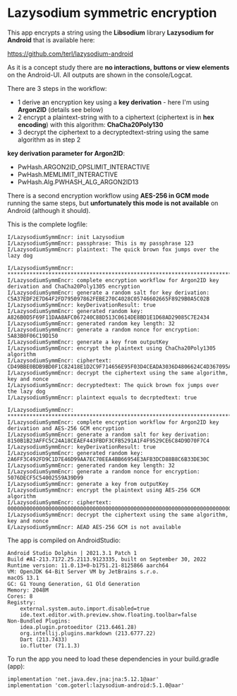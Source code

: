 # Lazysodium symmetric encryption

This app encrypts a string using the **Libsodium** library **Lazysodium for Android** that is available here:

https://github.com/terl/lazysodium-android

As it is a concept study there are **no interactions, buttons or view elements** on the Android-UI. 
All outputs are shown in the console/Logcat.

There are 3 steps in the workflow:
* 1 derive an encryption key using a **key derivation** - here I'm using **Argon2ID** (details see below)
* 2 encrypt a plaintext-string with to a ciphertext (ciphertext is in **hex encoding**) with this algorithm: **ChaCha20Poly130**
* 3 decrypt the ciphertext to a decryptedtext-string using the same algorithm as in step 2

**key derivation parameter for Argon2ID**:
* PwHash.ARGON2ID_OPSLIMIT_INTERACTIVE
* PwHash.MEMLIMIT_INTERACTIVE
* PwHash.Alg.PWHASH_ALG_ARGON2ID13

There is a second encryption workflow using **AES-256 in GCM mode** running the same steps, but **unfortunately 
this mode is not available** on Android (although it should). 

This is the complete logfile:

```plaintext
I/LazysodiumSymmEncr: init Lazysodium
I/LazysodiumSymmEncr: passphrase: This is my passphrase 123
I/LazysodiumSymmEncr: plaintext: The quick brown fox jumps over the lazy dog

I/LazysodiumSymmEncr: ******************************************************************************************
I/LazysodiumSymmEncr: complete encryption workflow for Argon2ID key derivation and ChaCha20Poly1305 encryption
I/LazysodiumSymmEncr: generate a random salt for key derivation: C5A37EDF2E7D64F2FD795097862FEBE270C4028C05746602665F8929B0A5C02B
I/LazysodiumSymmEncr: keyDerivationResult: true
I/LazysodiumSymmEncr: generated random key: A826B0D5F69F11DAA8AFC067240C88D513C0614DE8BD1E1D68AD29085C7E2434
I/LazysodiumSymmEncr: generated random key length: 32
I/LazysodiumSymmEncr: generate a random nonce for encryption: 5A83B0F06C19D150
I/LazysodiumSymmEncr: generate a key from outputKey
I/LazysodiumSymmEncr: encrypt the plaintext using ChaCha20Poly1305 algorithm
I/LazysodiumSymmEncr: ciphertext: CD49BBE0BDB9BD0F1C82418E1D2C9F714656E95F03D4CEADA3036D4806624C4D367095AF712788525872EF6EF8D82BD1D8D34995EBAEBE7354581D
I/LazysodiumSymmEncr: decrypt the ciphertext using the same algorithm, key and nonce
I/LazysodiumSymmEncr: decryptedtext: The quick brown fox jumps over the lazy dog
I/LazysodiumSymmEncr: plaintext equals to decrptedtext: true

I/LazysodiumSymmEncr: ******************************************************************************************
I/LazysodiumSymmEncr: complete encryption workflow for Argon2ID key derivation and AES-256 GCM encryption
I/LazysodiumSymmEncr: generate a random salt for key derivation: 8150B1B23AFFC5C24A18CEAEF443FBDF3CFB5291A1F4F9529CE6C84D9D70F7C4
I/LazysodiumSymmEncr: keyDerivationResult: true
I/LazysodiumSymmEncr: generated random key: 2A6FF3C492FD9C1D7E46D99AA7EC70EEA4BB66954E3AFB3DCD88B8C6B33DE30C
I/LazysodiumSymmEncr: generated random key length: 32
I/LazysodiumSymmEncr: generate a random nonce for encryption: 5076DECF5C54002559A39D99
I/LazysodiumSymmEncr: generate a key from outputKey
I/LazysodiumSymmEncr: encrypt the plaintext using AES-256 GCM algorithm
I/LazysodiumSymmEncr: ciphertext: 0000000000000000000000000000000000000000000000000000000000000000000000000000000000000000000000000000000000000000000000
I/LazysodiumSymmEncr: decrypt the ciphertext using the same algorithm, key and nonce
E/LazysodiumSymmEncr: AEAD AES-256 GCM is not available
```

The app is compiled on AndroidStudio:
```plaintext
Android Studio Dolphin | 2021.3.1 Patch 1
Build #AI-213.7172.25.2113.9123335, built on September 30, 2022
Runtime version: 11.0.13+0-b1751.21-8125866 aarch64
VM: OpenJDK 64-Bit Server VM by JetBrains s.r.o.
macOS 13.1
GC: G1 Young Generation, G1 Old Generation
Memory: 2048M
Cores: 8
Registry:
    external.system.auto.import.disabled=true
    ide.text.editor.with.preview.show.floating.toolbar=false
Non-Bundled Plugins:
    idea.plugin.protoeditor (213.6461.28)
    org.intellij.plugins.markdown (213.6777.22)
    Dart (213.7433)
    io.flutter (71.1.3)
```

To run the app you need to load these dependencies in your build.gradle (app):
```plaintext
implementation 'net.java.dev.jna:jna:5.12.1@aar'
implementation 'com.goterl:lazysodium-android:5.1.0@aar'
```


